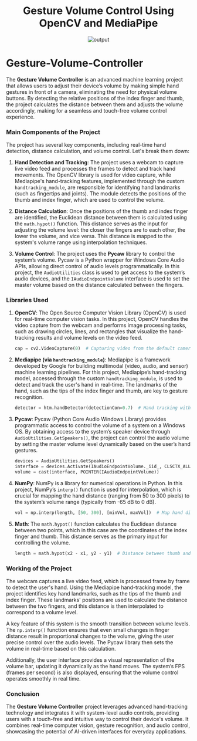 
<div align="center">
  <h1>Gesture Volume Control Using OpenCV and MediaPipe</h1>
  <img alt="output" src="file:///C:/Users/Pragati/OneDrive/Pictures/Screenshots/Screenshot%202024-10-14%20094341.png" />
 </div>

# Gesture-Volume-Controller
The **Gesture Volume Controller** is an advanced machine learning project that allows users to adjust their device’s volume by making simple hand gestures in front of a camera, eliminating the need for physical volume buttons. By detecting the relative positions of the index finger and thumb, the project calculates the distance between them and adjusts the volume accordingly, making for a seamless and touch-free volume control experience.

### Main Components of the Project

The project has several key components, including real-time hand detection, distance calculation, and volume control. Let's break them down:

1. **Hand Detection and Tracking**: The project uses a webcam to capture live video feed and processes the frames to detect and track hand movements. The OpenCV library is used for video capture, while Mediapipe's hand-tracking features, implemented through the custom `handtracking_module`, are responsible for identifying hand landmarks (such as fingertips and joints). The module detects the positions of the thumb and index finger, which are used to control the volume.

2. **Distance Calculation**: Once the positions of the thumb and index finger are identified, the Euclidean distance between them is calculated using the `math.hypot()` function. This distance serves as the input for adjusting the volume level: the closer the fingers are to each other, the lower the volume, and vice versa. This distance is mapped to the system's volume range using interpolation techniques.

3. **Volume Control**: The project uses the **Pycaw** library to control the system’s volume. Pycaw is a Python wrapper for Windows Core Audio APIs, allowing direct control of audio levels programmatically. In this project, the `AudioUtilities` class is used to get access to the system’s audio devices, and the `IAudioEndpointVolume` interface is used to set the master volume based on the distance calculated between the fingers.

### Libraries Used

1. **OpenCV**: The Open Source Computer Vision Library (OpenCV) is used for real-time computer vision tasks. In this project, OpenCV handles the video capture from the webcam and performs image processing tasks, such as drawing circles, lines, and rectangles that visualize the hand-tracking results and volume levels on the video feed.

    ```python
    cap = cv2.VideoCapture(0)  # Capturing video from the default camera
    ```

2. **Mediapipe (via `handtracking_module`)**: Mediapipe is a framework developed by Google for building multimodal (video, audio, and sensor) machine learning pipelines. For this project, Mediapipe’s hand-tracking model, accessed through the custom `handtracking_module`, is used to detect and track the user's hand in real-time. The landmarks of the hand, such as the tips of the index finger and thumb, are key to gesture recognition.

    ```python
    detector = htm.handDetector(detectionCon=0.7)  # Hand tracking with confidence of 70%
    ```

3. **Pycaw**: Pycaw (Python Core Audio Windows Library) provides programmatic access to control the volume of a system on a Windows OS. By obtaining access to the system’s speaker device through `AudioUtilities.GetSpeakers()`, the project can control the audio volume by setting the master volume level dynamically based on the user’s hand gestures.

    ```python
    devices = AudioUtilities.GetSpeakers()
    interface = devices.Activate(IAudioEndpointVolume._iid_, CLSCTX_ALL, None)
    volume = cast(interface, POINTER(IAudioEndpointVolume))
    ```

4. **NumPy**: NumPy is a library for numerical operations in Python. In this project, NumPy’s `interp()` function is used for interpolation, which is crucial for mapping the hand distance (ranging from 50 to 300 pixels) to the system’s volume range (typically from -65 dB to 0 dB).

    ```python
    vol = np.interp(length, [50, 300], [minVol, maxVol])  # Map hand distance to volume
    ```

5. **Math**: The `math.hypot()` function calculates the Euclidean distance between two points, which in this case are the coordinates of the index finger and thumb. This distance serves as the primary input for controlling the volume.

    ```python
    length = math.hypot(x2 - x1, y2 - y1)  # Distance between thumb and index finger
    ```

### Working of the Project

The webcam captures a live video feed, which is processed frame by frame to detect the user's hand. Using the Mediapipe hand-tracking model, the project identifies key hand landmarks, such as the tips of the thumb and index finger. These landmarks' positions are used to calculate the distance between the two fingers, and this distance is then interpolated to correspond to a volume level.

A key feature of this system is the smooth transition between volume levels. The `np.interp()` function ensures that even small changes in finger distance result in proportional changes to the volume, giving the user precise control over the audio levels. The Pycaw library then sets the volume in real-time based on this calculation.

Additionally, the user interface provides a visual representation of the volume bar, updating it dynamically as the hand moves. The system’s FPS (frames per second) is also displayed, ensuring that the volume control operates smoothly in real time.

### Conclusion

The **Gesture Volume Controller** project leverages advanced hand-tracking technology and integrates it with system-level audio controls, providing users with a touch-free and intuitive way to control their device's volume. It combines real-time computer vision, gesture recognition, and audio control, showcasing the potential of AI-driven interfaces for everyday applications.

